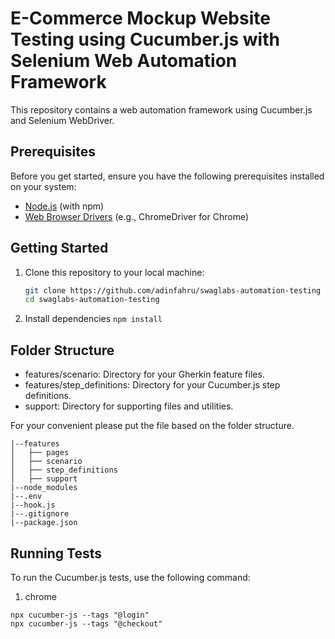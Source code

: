 # E-Commerce Mockup Website Testing using Cucumber.js with Selenium Web Automation Framework

This repository contains a web automation framework using Cucumber.js and Selenium WebDriver.

## Prerequisites

Before you get started, ensure you have the following prerequisites installed on your system:

- [Node.js](https://nodejs.org/) (with npm)
- [Web Browser Drivers](https://www.selenium.dev/documentation/en/webdriver/driver_requirements/) (e.g., ChromeDriver for Chrome)

## Getting Started

1. Clone this repository to your local machine:

   ```bash
   git clone https://github.com/adinfahru/swaglabs-automation-testing
   cd swaglabs-automation-testing
   ```

2. Install dependencies `npm install`

## Folder Structure
- features/scenario: Directory for your Gherkin feature files.
- features/step_definitions: Directory for your Cucumber.js step definitions.
- support: Directory for supporting files and utilities.

For your convenient please put the file based on the folder structure.

```
|--features
│   ├── pages
│   ├── scenario
│   ├── step_definitions
│   ├── support
|--node_modules
|--.env
|--hook.js
|--.gitignore
|--package.json
```

## Running Tests
To run the Cucumber.js tests, use the following command:

1. chrome
```
npx cucumber-js --tags "@login"
npx cucumber-js --tags "@checkout"

```
